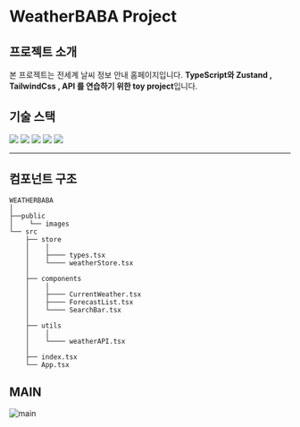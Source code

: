 # WeatherBABA Project

## 프로젝트 소개

본 프로젝트는 전세계 날씨 정보 안내 홈페이지입니다.
**TypeScript와 Zustand , TailwindCss , API 를 연습하기 위한 toy project**입니다.

## 기술 스택

<img src="https://img.shields.io/badge/react-61DAFB?style=for-the-badge&logo=react&logoColor=black"> <img src="https://img.shields.io/badge/javascript-F7DF1E?style=for-the-badge&logo=javascript&logoColor=black">  <img src="https://img.shields.io/badge/tailwindcss-06b6d4?style=for-the-badge&logo=tailwindcss&logoColor=white"/> <img src="https://img.shields.io/badge/zustand-%2320232a.svg?style=for-the-badge&logo=react&logoColor=%2361DAFB"> <img src="https://img.shields.io/badge/Typescript-3178C6?style=flat-square&logo=Typescript&logoColor=white"/>

---

## 컴포넌트 구조

```
WEATHERBABA
│
├──public
│    └── images
└── src
    ├── store
    │    │
    │    ├──── types.tsx
    │    └──── weatherStore.tsx
    │
    ├── components
    │    │
    │    ├──── CurrentWeather.tsx
    │    ├──── ForecastList.tsx
    │    └──── SearchBar.tsx
    │
    ├── utils
    │    │
    │    └──── weatherAPI.tsx
    │
    ├── index.tsx
    └── App.tsx
```


## MAIN
![main](https://github.com/daylilyyy/weatherbaba/assets/160338418/26d003e5-af0c-45c5-b80a-5a8c06e99239)
